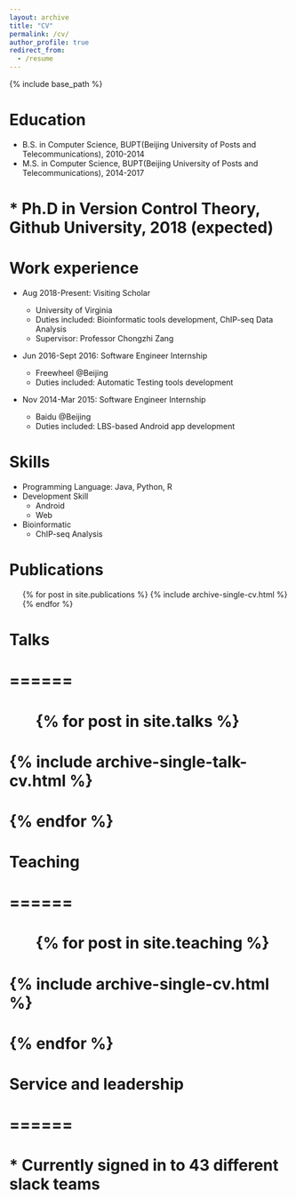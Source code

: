 ```yaml
---
layout: archive
title: "CV"
permalink: /cv/
author_profile: true
redirect_from:
  - /resume
---
```


{% include base_path %}

Education
======
* B.S. in Computer Science, BUPT(Beijing University of Posts and Telecommunications), 2010-2014
* M.S. in Computer Science, BUPT(Beijing University of Posts and Telecommunications), 2014-2017
# * Ph.D in Version Control Theory, Github University, 2018 (expected)

Work experience
======
* Aug 2018-Present: Visiting Scholar
  * University of Virginia
  * Duties included: Bioinformatic tools development, ChIP-seq Data Analysis
  * Supervisor: Professor Chongzhi Zang

* Jun 2016-Sept 2016: Software Engineer Internship
  * Freewheel @Beijing
  * Duties included: Automatic Testing tools development

* Nov 2014-Mar 2015: Software Engineer Internship
  * Baidu @Beijing
  * Duties included: LBS-based Android app development

Skills
======
* Programming Language: Java, Python, R
* Development Skill
  * Android 
  * Web
* Bioinformatic
  * ChIP-seq Analysis

Publications
======
  <ul>{% for post in site.publications %}
    {% include archive-single-cv.html %}
  {% endfor %}</ul>
  
# Talks
# ======
#   <ul>{% for post in site.talks %}
#     {% include archive-single-talk-cv.html %}
#   {% endfor %}</ul>
  
# Teaching
# ======
#   <ul>{% for post in site.teaching %}
#     {% include archive-single-cv.html %}
#   {% endfor %}</ul>
  
# Service and leadership
# ======
# * Currently signed in to 43 different slack teams
